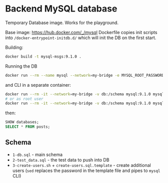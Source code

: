 # Backend MySQL database

Temporary Database image. Works for the playground.

Base image: https://hub.docker.com/_/mysql
Dockerfile copies init scripts into `/docker-entrypoint-initdb.d/`
which will init the DB on the first start.

Building:

```bash
docker build -t mysql-msgs:9.1.0 .
```

Running the DB

```bash
docker run --rm --name mysql --network=my-bridge -e MYSQL_ROOT_PASSWORD=root-password -e MYSQL_BACKEND_PASSWORD=backend_password -p 3306:3306 mysql-msgs:9.1.0
```

and CLI in a separate container:

```bash
docker run --rm -it --network=my-bridge -v db:/schema mysql:9.1.0 mysql -hmysql -Dmsgs -ubackend -pbackend_password
# or as root user
docker run --rm -it --network=my-bridge -v db:/schema mysql:9.1.0 mysql -hmysql -Dmsgs -uroot -proot-password
```

then:

```sql
SHOW databases;
SELECT * FROM posts;
```

## Schema

- `1-db.sql` - main schema
- `2-test_data.sql` - the test data to push into DB
- `3-create-users.sh` + `create-users.sql.template` - create additional users
  (`sed` replaces the password in the template file and pipes to `mysql` CLI)
